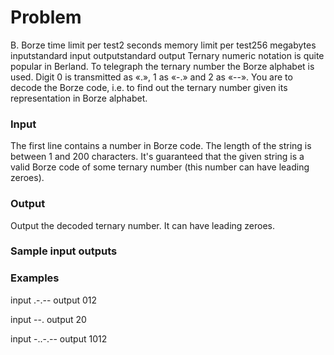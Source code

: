 # Problem
B. Borze
time limit per test2 seconds
memory limit per test256 megabytes
inputstandard input
outputstandard output
Ternary numeric notation is quite popular in Berland. To telegraph the ternary number the Borze alphabet is used. Digit 0 is transmitted as «.», 1 as «-.» and 2 as «--». You are to decode the Borze code, i.e. to find out the ternary number given its representation in Borze alphabet.

### Input
The first line contains a number in Borze code. The length of the string is between 1 and 200 characters. It's guaranteed that the given string is a valid Borze code of some ternary number (this number can have leading zeroes).

### Output
Output the decoded ternary number. It can have leading zeroes.

### Sample input outputs

### Examples
input
.-.--
output
012

input
--.
output
20

input
-..-.--
output
1012
